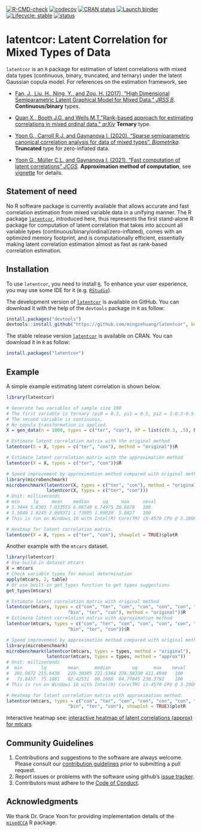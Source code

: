 <!-- badges: start -->
[![R-CMD-check](https://github.com/mingzehuang/latentcor/workflows/R-CMD-check/badge.svg)](https://github.com/mingzehuang/latentcor/actions)
[![codecov](https://codecov.io/gh/mingzehuang/latentcor/branch/master/graph/badge.svg)](https://codecov.io/gh/mingzehuang/latentcor)
[![CRAN status](https://www.r-pkg.org/badges/version-last-release/latentcor)](https://CRAN.R-project.org/package=latentcor)
[![Launch binder](https://mybinder.org/badge_logo.svg)](https://mybinder.org/v2/gh/mingzehuang/latentcor/master)
[![Lifecycle: stable](https://img.shields.io/badge/lifecycle-stable-brightgreen.svg)](https://lifecycle.r-lib.org/articles/stages.html#stable)
[![status](https://joss.theoj.org/papers/4a6c419d1fb73148cbf13881b97c5ba9/status.svg)](https://joss.theoj.org/papers/4a6c419d1fb73148cbf13881b97c5ba9)

<!-- badges: end -->


# latentcor: Latent Correlation for Mixed Types of Data

`latentcor` is an `R` package for estimation of latent correlations with mixed data types (continuous, binary, truncated, and ternary) under the latent Gaussian copula model. For references on the estimation framework, see

  * [Fan, J., Liu, H., Ning, Y., and Zou, H. (2017), “High Dimensional Semiparametric Latent Graphical Model for Mixed Data.” *JRSS B*](https://doi.org/10.1111/rssb.12168). **Continuous/binary** types.

  * [Quan X., Booth J.G. and Wells M.T."Rank-based approach for estimating correlations in mixed ordinal data." *arXiv*](https://arxiv.org/abs/1809.06255) **Ternary** type.

  * [Yoon G., Carroll R.J. and Gaynanova I. (2020). “Sparse semiparametric canonical correlation analysis for data of mixed types”. *Biometrika*](https://doi.org/10.1093/biomet/asaa007). **Truncated** type for zero-inflated data.

  * [Yoon G., Müller C.L. and Gaynanova I. (2021). “Fast computation of latent correlations” *JCGS*](https://doi.org/10.1080/10618600.2021.1882468). **Approximation method of computation**, see [vignette](https://mingzehuang.github.io/latentcor/articles/latentcor.html) for details.

## Statement of need

No R software package is currently available that allows accurate and fast correlation estimation from mixed variable data in a unifying manner. The R package [`latentcor`](https://cran.r-project.org/web/packages/latentcor/index.html), introduced here, thus represents the first stand-alone R package for 
computation of latent correlation that takes into account all variable types (continuous/binary/ordinal/zero-inflated), comes with an optimized memory footprint, 
and is computationally efficient, essentially making latent correlation estimation almost as fast as rank-based correlation estimation. 

## Installation

To use `latentcor`, you need to install [`R`](https://cran.r-project.org/). To enhance your user experience, you may use some IDE for it (e.g. [`RStudio`](https://www.rstudio.com/)).

The development version of [`latentcor`](https://github.com/mingzehuang/latentcor) is available on GitHub. You can download it with the help of the `devtools` package in `R` as follow:

```r
install.packages("devtools")
devtools::install_github("https://github.com/mingzehuang/latentcor", build_vignettes = TRUE)
```
The stable release version [`latentcor`](https://CRAN.R-project.org/package=latentcor) is available on CRAN. You can download it in `R` as follow:

```r
install.packages("latentcor")
```

## Example

A simple example estimating latent correlation is shown below.

```r
library(latentcor)

# Generate two variables of sample size 100
# The first variable is ternary (pi0 = 0.3, pi1 = 0.5, pi2 = 1-0.3-0.5 = 0.2) 
# The second variable is continuous. 
# No copula transformation is applied.
X = gen_data(n = 1000, types = c("ter", "con"), XP = list(c(0.3, .5), NA))$X

# Estimate latent correlation matrix with the original method
latentcor(X = X, types = c("ter", "con"), method = "original")$R

# Estimate latent correlation matrix with the approximation method
latentcor(X = X, types = c("ter", "con"))$R

# Speed improvement by approximation method compared with original method
library(microbenchmark)
microbenchmark(latentcor(X, types = c("ter", "con"), method = "original"),
               latentcor(X, types = c("ter", "con")))
# Unit: milliseconds
# min     lq     mean    median     uq     max     neval
# 5.3444 5.8301 7.033555 6.06740 6.74975 20.8878   100
# 1.5049 1.6245 2.009371 1.73805 1.99820  5.0027   100
# This is run on Windows 10 with Intel(R) Core(TM) i5-4570 CPU @ 3.20GHz   3.20 GHz

# Heatmap for latent correlation matrix.
latentcor(X = X, types = c("ter", "con"), showplot = TRUE)$plotR
```
Another example with the `mtcars` dataset.

```r
library(latentcor)
# Use build-in dataset mtcars
X = mtcars
# Check variable types for manual determination
apply(mtcars, 2, table)
# Or use built-in get_types function to get types suggestions
get_types(mtcars)

# Estimate latent correlation matrix with original method
latentcor(mtcars, types = c("con", "ter", "con", "con", "con", "con", "con", "bin",
                       "bin", "ter", "con"), method = "original")$R
# Estimate latent correlation matrix with approximation method
latentcor(mtcars, types = c("con", "ter", "con", "con", "con", "con", "con", "bin",
                       "bin", "ter", "con"))$R

# Speed improvement by approximation method compared with original method
library(microbenchmark)
microbenchmark(latentcor(mtcars, types = types, method = "original"),
               latentcor(mtcars, types = types, method = "approx"))
# Unit: milliseconds
#  min       lq        mean      median        uq      max    neval
#  201.9872 215.6438   225.30385 221.5364 226.58330 411.4940   100
#   71.8457  75.1681   82.42531  80.1688  84.77845 238.3793    100
# This is run on Windows 10 with Intel(R) Core(TM) i5-4570 CPU @ 3.20GHz   3.20 GHz

# Heatmap for latent correlation matrix with approximation method.
latentcor(mtcars, types = c("con", "ter", "con", "con", "con", "con", "con", "bin",
                       "bin", "ter", "con"), showplot = TRUE)$plotR
```

Interactive heatmap see: [interactive heatmap of latent correlations (approx) for mtcars](https://rpubs.com/mingzehuang/797937)

Community Guidelines
--------------------

1.  Contributions and suggestions to the software are always welcome.
    Please consult our [contribution guidelines](CONTRIBUTING.md) prior
    to submitting a pull request.
2.  Report issues or problems with the software using github’s [issue
    tracker](https://github.com/mingzehuang/latentcor/issues).
3.  Contributors must adhere to the [Code of
    Conduct](CODE_OF_CONDUCT.md).

Acknowledgments
--------------

We thank Dr. Grace Yoon for providing implementation details of the [`mixedCCA`](https://github.com/irinagain/mixedCCA) R package.
